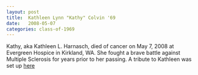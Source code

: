 ```yaml
---
layout: post
title:  Kathleen Lynn "Kathy" Colvin '69
date:   2008-05-07
categories: class-of-1969
---
```

Kathy, aka Kathleen L. Harnasch, died of cancer on May 7, 2008 at Evergreen Hospice in Kirkland, WA. She fought a brave battle against Multiple Sclerosis for years prior to her passing. A tribute to Kathleen was set up [here](http://tinyurl.com/q2txdu6)
